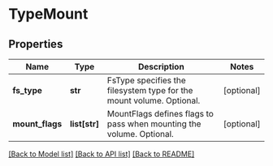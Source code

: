 # TypeMount

## Properties
Name | Type | Description | Notes
------------ | ------------- | ------------- | -------------
**fs_type** | **str** | FsType specifies the filesystem type for the mount volume. Optional. | [optional] 
**mount_flags** | **list[str]** | MountFlags defines flags to pass when mounting the volume. Optional. | [optional] 

[[Back to Model list]](../README.md#documentation-for-models) [[Back to API list]](../README.md#documentation-for-api-endpoints) [[Back to README]](../README.md)


